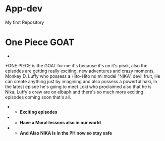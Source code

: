 # App-dev
My first Repository
# One Piece GOAT
+
+ONE PIECE is the GOAT for me it's because it's on it's peak, also the episodes are getting really exciting, new adventures and crazy moments, Monkey D. Luffy who possess a 
Hito-Hito no mi model "NIKA" devil fruit, He can create anything just by imagining and also possess a powerful haki, In the latest episde he's going to meet Loki who proclaimed also that he is Nika, Luffy's crew are on elbaph and there's so much more exciting episodes coming soon that's all.
+ - **Exciting episodes**
+ - **Have a Moral lessons also in our world**
+ - **And Also NIKA Is in the PH now so stay safe**
    
